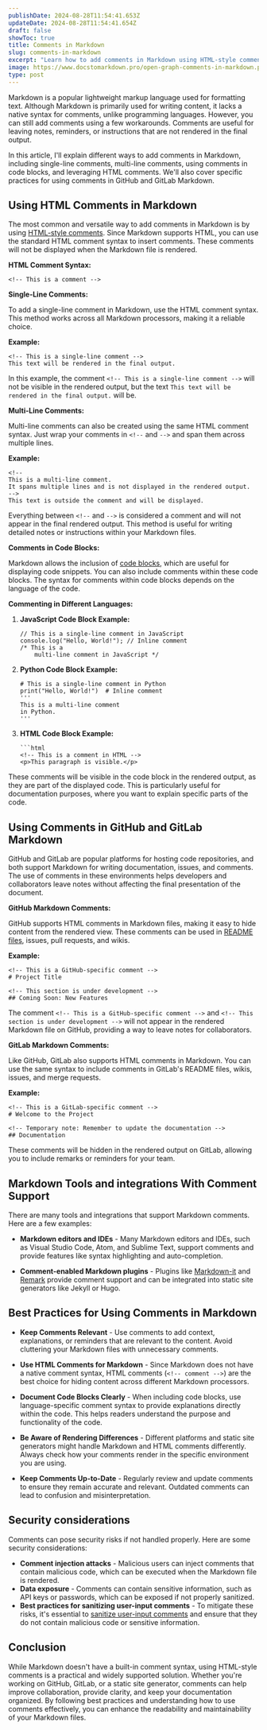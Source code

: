 ```yaml
---
publishDate: 2024-08-28T11:54:41.653Z
updateDate: 2024-08-28T11:54:41.654Z
draft: false
showToc: true
title: Comments in Markdown
slug: comments-in-markdown
excerpt: "Learn how to add comments in Markdown using HTML-style comments, code blocks, and best practices for collaboration, clarity, and organization in GitHub, GitLab, and static site generators."
image: https://www.docstomarkdown.pro/open-graph-comments-in-markdown.png
type: post
---
```


Markdown is a popular lightweight markup language used for formatting text. Although Markdown is primarily used for writing content, it lacks a native syntax for comments, unlike programming languages. However, you can still add comments using a few workarounds. Comments are useful for leaving notes, reminders, or instructions that are not rendered in the final output. 

In this article, I'll explain different ways to add comments in Markdown, including single-line comments, multi-line comments, using comments in code blocks, and leveraging HTML comments. We'll also cover specific practices for using comments in GitHub and GitLab Markdown.

<!--toc-->

## Using HTML Comments in Markdown

<div class="content_mobile_hint"></div>
<div class="content_desktop_hint"></div>

The most common and versatile way to add comments in Markdown is by using [HTML-style comments](https://www.w3schools.com/html/html_comments.asp). Since Markdown supports HTML, you can use the standard HTML comment syntax to insert comments. These comments will not be displayed when the Markdown file is rendered.

**HTML Comment Syntax:**

```
<!-- This is a comment -->
```

**Single-Line Comments:**

To add a single-line comment in Markdown, use the HTML comment syntax. This method works across all Markdown processors, making it a reliable choice.

**Example:**

```
<!-- This is a single-line comment -->
This text will be rendered in the final output.
```

In this example, the comment `<!-- This is a single-line comment -->` will not be visible in the rendered output, but the text `This text will be rendered in the final output.` will be.

**Multi-Line Comments:**

Multi-line comments can also be created using the same HTML comment syntax. Just wrap your comments in `<!--` and `-->` and span them across multiple lines.

**Example:**

```
<!-- 
This is a multi-line comment.
It spans multiple lines and is not displayed in the rendered output.
-->
This text is outside the comment and will be displayed.
```

Everything between `<!--` and `-->` is considered a comment and will not appear in the final rendered output. This method is useful for writing detailed notes or instructions within your Markdown files.

**Comments in Code Blocks:**

Markdown allows the inclusion of [code blocks](/code-blocks-in-markdown/), which are useful for displaying code snippets. You can also include comments within these code blocks. The syntax for comments within code blocks depends on the language of the code.

**Commenting in Different Languages:**

1. **JavaScript Code Block Example:**

    ```
    // This is a single-line comment in JavaScript
    console.log("Hello, World!"); // Inline comment
    /* This is a 
        multi-line comment in JavaScript */
    ```
  

2. **Python Code Block Example:**

   ```
   # This is a single-line comment in Python
   print("Hello, World!")  # Inline comment
   '''
   This is a multi-line comment
   in Python.
   '''
   ```

3. **HTML Code Block Example:**

   ```
   ```html
   <!-- This is a comment in HTML -->
   <p>This paragraph is visible.</p>
   ```


These comments will be visible in the code block in the rendered output, as they are part of the displayed code. This is particularly useful for documentation purposes, where you want to explain specific parts of the code.

## Using Comments in GitHub and GitLab Markdown

GitHub and GitLab are popular platforms for hosting code repositories, and both support Markdown for writing documentation, issues, and comments. The use of comments in these environments helps developers and collaborators leave notes without affecting the final presentation of the document.

**GitHub Markdown Comments:**

GitHub supports HTML comments in Markdown files, making it easy to hide content from the rendered view. These comments can be used in [README files](/center-an-image-in-the-readmemd-file-on-github/), issues, pull requests, and wikis.

**Example:**

```
<!-- This is a GitHub-specific comment -->
# Project Title

<!-- This section is under development -->
## Coming Soon: New Features
```

The comment `<!-- This is a GitHub-specific comment -->` and `<!-- This section is under development -->` will not appear in the rendered Markdown file on GitHub, providing a way to leave notes for collaborators.

**GitLab Markdown Comments:**

Like GitHub, GitLab also supports HTML comments in Markdown. You can use the same syntax to include comments in GitLab's README files, wikis, issues, and merge requests.

**Example:**

```
<!-- This is a GitLab-specific comment -->
# Welcome to the Project

<!-- Temporary note: Remember to update the documentation -->
## Documentation
```

These comments will be hidden in the rendered output on GitLab, allowing you to include remarks or reminders for your team.

## Markdown Tools and integrations With Comment Support

There are many tools and integrations that support Markdown comments. Here are a few examples:

- **Markdown editors and IDEs** - Many Markdown editors and IDEs, such as Visual Studio Code, Atom, and Sublime Text, support comments and provide features like syntax highlighting and auto-completion.

- **Comment-enabled Markdown plugins** - Plugins like [Markdown-it](https://github.com/markdown-it) and [Remark](https://remark.js.org/) provide comment support and can be integrated into static site generators like Jekyll or Hugo.

## Best Practices for Using Comments in Markdown

- **Keep Comments Relevant** - Use comments to add context, explanations, or reminders that are relevant to the content. Avoid cluttering your Markdown files with unnecessary comments.

- **Use HTML Comments for Markdown** - Since Markdown does not have a native comment syntax, HTML comments (`<!-- comment -->`) are the best choice for hiding content across different Markdown processors.

- **Document Code Blocks Clearly** - When including code blocks, use language-specific comment syntax to provide explanations directly within the code. This helps readers understand the purpose and functionality of the code.

- **Be Aware of Rendering Differences** - Different platforms and static site generators might handle Markdown and HTML comments differently. Always check how your comments render in the specific environment you are using.

- **Keep Comments Up-to-Date** - Regularly review and update comments to ensure they remain accurate and relevant. Outdated comments can lead to confusion and misinterpretation.

## Security considerations

Comments can pose security risks if not handled properly. Here are some security considerations:

- **Comment injection attacks** - Malicious users can inject comments that contain malicious code, which can be executed when the Markdown file is rendered.
- **Data exposure** - Comments can contain sensitive information, such as API keys or passwords, which can be exposed if not properly sanitized.
- **Best practices for sanitizing user-input comments** - To mitigate these risks, it's essential to [sanitize user-input comments](https://en.wikipedia.org/wiki/Code_sanitizer) and ensure that they do not contain malicious code or sensitive information.

## Conclusion

While Markdown doesn't have a built-in comment syntax, using HTML-style comments is a practical and widely supported solution. Whether you're working on GitHub, GitLab, or a static site generator, comments can help improve collaboration, provide clarity, and keep your documentation organized. By following best practices and understanding how to use comments effectively, you can enhance the readability and maintainability of your Markdown files.
